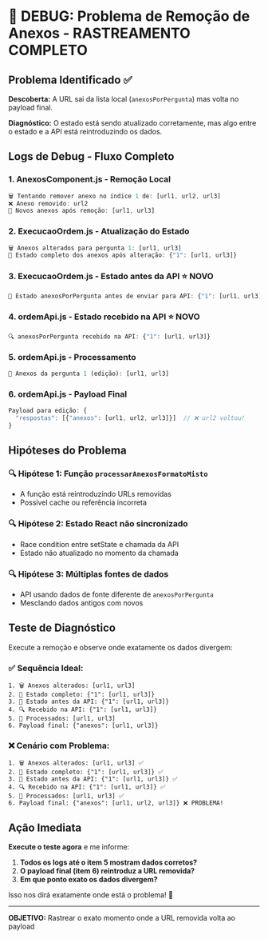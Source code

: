 # 🐛 DEBUG: Problema de Remoção de Anexos - RASTREAMENTO COMPLETO

## Problema Identificado ✅

**Descoberta:** A URL sai da lista local (`anexosPorPergunta`) mas volta no payload final.

**Diagnóstico:** O estado está sendo atualizado corretamente, mas algo entre o estado e a API está reintroduzindo os dados.

## Logs de Debug - Fluxo Completo

### 1. **AnexosComponent.js - Remoção Local**

```javascript
🗑️ Tentando remover anexo no índice 1 de: [url1, url2, url3]
❌ Anexo removido: url2
📝 Novos anexos após remoção: [url1, url3]
```

### 2. **ExecucaoOrdem.js - Atualização do Estado**

```javascript
🗑️ Anexos alterados para pergunta 1: [url1, url3]
📁 Estado completo dos anexos após alteração: {"1": [url1, url3]}
```

### 3. **ExecucaoOrdem.js - Estado antes da API** ⭐ NOVO

```javascript
🚀 Estado anexosPorPergunta antes de enviar para API: {"1": [url1, url3]}
```

### 4. **ordemApi.js - Estado recebido na API** ⭐ NOVO

```javascript
🔍 anexosPorPergunta recebido na API: {"1": [url1, url3]}
```

### 5. **ordemApi.js - Processamento**

```javascript
📝 Anexos da pergunta 1 (edição): [url1, url3]
```

### 6. **ordemApi.js - Payload Final**

```javascript
Payload para edição: {
  "respostas": [{"anexos": [url1, url2, url3]}]  // ❌ url2 voltou!
}
```

## Hipóteses do Problema

### 🔍 **Hipótese 1: Função `processarAnexosFormatoMisto`**

- A função está reintroduzindo URLs removidas
- Possível cache ou referência incorreta

### 🔍 **Hipótese 2: Estado React não sincronizado**

- Race condition entre setState e chamada da API
- Estado não atualizado no momento da chamada

### 🔍 **Hipótese 3: Múltiplas fontes de dados**

- API usando dados de fonte diferente de `anexosPorPergunta`
- Mesclando dados antigos com novos

## Teste de Diagnóstico

Execute a remoção e observe onde exatamente os dados divergem:

### ✅ **Sequência Ideal:**

```
1. 🗑️ Anexos alterados: [url1, url3]
2. 📁 Estado completo: {"1": [url1, url3]}
3. 🚀 Estado antes da API: {"1": [url1, url3]}
4. 🔍 Recebido na API: {"1": [url1, url3]}
5. 📝 Processados: [url1, url3]
6. Payload final: {"anexos": [url1, url3]}
```

### ❌ **Cenário com Problema:**

```
1. 🗑️ Anexos alterados: [url1, url3] ✅
2. 📁 Estado completo: {"1": [url1, url3]} ✅
3. 🚀 Estado antes da API: {"1": [url1, url3]} ✅
4. 🔍 Recebido na API: {"1": [url1, url3]} ✅
5. 📝 Processados: [url1, url3] ✅
6. Payload final: {"anexos": [url1, url2, url3]} ❌ PROBLEMA!
```

## Ação Imediata

**Execute o teste agora** e me informe:

1. **Todos os logs até o item 5 mostram dados corretos?**
2. **O payload final (item 6) reintroduz a URL removida?**
3. **Em que ponto exato os dados divergem?**

Isso nos dirá exatamente onde está o problema! 🎯

---

**OBJETIVO:** Rastrear o exato momento onde a URL removida volta ao payload
